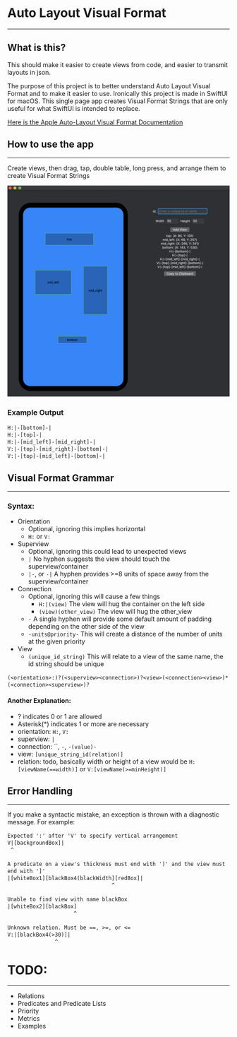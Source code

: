 # Auto Layout Visual Format
---
## What is this?

This should make it easier to create views from code, and easier to transmit layouts in json.

The purpose of this project is to better understand Auto Layout Visual Format and to make it easier to use. Ironically this project is made in SwiftUI for macOS. This single page app creates Visual Format Strings that are only useful for what SwiftUI is intended to replace.

[Here is the Apple Auto-Layout Visual Format Documentation](https://developer.apple.com/library/archive/documentation/UserExperience/Conceptual/AutolayoutPG/VisualFormatLanguage.html)

## How to use the app
<hr/>
Create views, then drag, tap, double table, long press, and arrange them to create Visual Format Strings

![screen of app](screenshot.png)

### Example Output
```
H:|-[bottom]-|
H:|-[top]-|
H:|-[mid_left]-[mid_right]-|
V:|-[top]-[mid_right]-[bottom]-|
V:|-[top]-[mid_left]-[bottom]-|
```

## Visual Format Grammar
<hr/>

### Syntax:

* Orientation
    * Optional, ignoring this implies horizontal
    * `H:` or `V:`
* Superview
    * Optional, ignoring this could lead to unexpected views
    * `|` No hyphen suggests the view should touch the superview/container
    * `|-`, or `-|` A hyphen provides >=8 units of space away from the superview/container
* Connection
    * Optional, ignoring this will cause a few things
        * `H:|(view)` The view will hug the container on the left side
        * `(view)(other_view)` The view will hug the other_view
    * `-` A single hyphen will provide some default amount of padding depending on the other side of the view
    * `-units@priority-` This will create a distance of the number of units at the given priority
* View
    * `(unique_id_string)` This will relate to a view of the same name, the id string should be unique
    
```
(<orientation>:)?(<superview><connection>)?<view>(<connection><view>)*(<connection><superview>)?
```
#### Another Explanation:
* ? indicates 0 or 1 are allowed
* Asterisk(*) indicates 1 or more are necessary
* orientation: `H:`, `V:`
* superview: `|`
* connection: ``, `-`, `-(value)-`
* view: `[unique_string_id(relation)]`
* relation: todo, basically width or height of a view would be `H:[viewName(==width)]` or `V:[viewName(>=minHeight)]`

## Error Handling
<hr/>

If you make a syntactic mistake, an exception is thrown with a diagnostic message. For example:
```
Expected ':' after 'V' to specify vertical arrangement
V|[backgroundBox]|
 ^
 
A predicate on a view's thickness must end with ')' and the view must end with ']'
|[whiteBox1][blackBox4(blackWidth][redBox]|
                                 ^
 
Unable to find view with name blackBox
|[whiteBox2][blackBox]
                     ^
 
Unknown relation. Must be ==, >=, or <=
V:|[blackBox4(>30)]|
               ^
```


# TODO:
<hr>

* Relations
* Predicates and Predicate Lists
* Priority
* Metrics
* Examples
